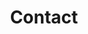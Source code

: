 ---
# An instance of the Contact widget.
# Documentation: https://sourcethemes.com/academic/docs/page-builder/
widget: contact

# This file represents a page section.
headless: true

# Order that this section appears on the page.
weight: 30

title: Contact
subtitle:

content:
  # Automatically link email and phone or display as text?
  autolink: true
  
  # Email form provider
  form:
    provider: 0
    formspree:
      id:
    netlify:
      # Enable CAPTCHA challenge to reduce spam?
      captcha: false
  
design:
  columns: '2'
---
